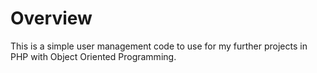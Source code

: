 # Overview

This is a simple user management code to use for my further projects in PHP with Object Oriented Programming.